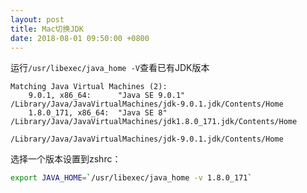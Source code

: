 ```yaml
---
layout: post
title: Mac切换JDK
date: 2018-08-01 09:50:00 +0800
---
```


运行`/usr/libexec/java_home -V`查看已有JDK版本

```
Matching Java Virtual Machines (2):
    9.0.1, x86_64:      "Java SE 9.0.1" /Library/Java/JavaVirtualMachines/jdk-9.0.1.jdk/Contents/Home
    1.8.0_171, x86_64:  "Java SE 8"     /Library/Java/JavaVirtualMachines/jdk1.8.0_171.jdk/Contents/Home

/Library/Java/JavaVirtualMachines/jdk-9.0.1.jdk/Contents/Home
```

选择一个版本设置到zshrc：
```bash
export JAVA_HOME=`/usr/libexec/java_home -v 1.8.0_171`
```